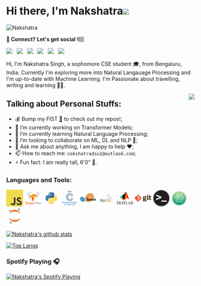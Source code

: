 <p align="left">
<h1> Hi there, I'm Nakshatra<img src="https://media.giphy.com/media/hvRJCLFzcasrR4ia7z/giphy.gif" width="25px"> </h1>
</p> 

<p align="left"> <img src="https://komarev.com/ghpvc/?username=nakshatrasinghh&style=flat-square&label=Profile+Views&color=dc143c" alt="Nakshatra" /> </p> 

**💬 Connect? Let's get social 👇🏼**
<p align="left">
<a href="https://medium.com/@nakshatradsml"><img height="43" src="https://user-images.githubusercontent.com/53419293/96714013-27a8fe80-13bf-11eb-892b-eb859e66cd2b.png?raw=true"></a>&nbsp;&nbsp;
<a href="https://www.linkedin.com/in/nakshatrasinghh/"><img height="42" src="https://user-images.githubusercontent.com/53419293/96712764-3e4e5600-13bd-11eb-81e6-50b8c7ea07eb.png?raw=true"></a>&nbsp;&nbsp;
<a href="https://nakshatrasinghh-io.vercel.app/"><img height="42" src="https://user-images.githubusercontent.com/53419293/96724683-bf154e00-13cd-11eb-805e-464c73b45316.png?raw=true"></a>&nbsp;&nbsp;
<a href="https://github.com/nakshatrasinghh"><img height="42" src="https://user-images.githubusercontent.com/53419293/96712562-f7606080-13bc-11eb-86dd-b91470be7b55.png?raw=true"></a>&nbsp;&nbsp;
<a href="https://www.snapchat.com/add/nxkshxtrx.singh"><img height="42" src="https://user-images.githubusercontent.com/53419293/96713786-c41ed100-13be-11eb-9c21-f4d3b0c36220.png?raw=true"></a>&nbsp;&nbsp;
<a href="https://wa.link/8bt67v"><img height="42" src="https://user-images.githubusercontent.com/53419293/96714143-59ba6080-13bf-11eb-8f52-3123014be2da.png?raw=true"></a>&nbsp;&nbsp;
</p>

Hi, I'm Nakshatra Singh, a sophomore CSE student 🎓, from Bengaluru, India. Currently I'm exploring more into Natural Langauage Processing and I'm up-to-date with Machine Learning. I'm Passionate about travelling, writing and learning ✍🏽. 

<img align="right" height="275" src="https://user-images.githubusercontent.com/53419293/96843683-3a2d4180-146c-11eb-99bf-6914e7cd6ea1.PNG" />



## **Talking about Personal Stuffs:**

- 💰 Bump my FIST [👊](https://github.com/nakshatrasinghh?tab=repositories) to check out my repos!;
- 🔭 I’m currently working on Transformer Models;
- 🌱 I’m currently learning Natural Language Processing;
- 👯 I’m looking to collaborate on ML, DL and NLP 🤝;
- 💬 Ask me about anything, I am happy to help ❤️;
- 📫 How to reach me: `nakshatradsu1@outlook.com`;
- ⚡ Fun fact: I am really tall, 6'0” 🥛.




### **Languages and Tools:**  

<code><img height="45" src="https://raw.githubusercontent.com/github/explore/80688e429a7d4ef2fca1e82350fe8e3517d3494d/topics/javascript/javascript.png"></code>
<code><img height="45" src="https://raw.githubusercontent.com/github/explore/80688e429a7d4ef2fca1e82350fe8e3517d3494d/topics/tensorflow/tensorflow.png"></code>
<code><img height="45" src="https://raw.githubusercontent.com/github/explore/80688e429a7d4ef2fca1e82350fe8e3517d3494d/topics/python/python.png"></code>
<code><img height="45" src="https://raw.githubusercontent.com/github/explore/80688e429a7d4ef2fca1e82350fe8e3517d3494d/topics/c/c.png"></code>
<code><img height="45" src="https://raw.githubusercontent.com/github/explore/80688e429a7d4ef2fca1e82350fe8e3517d3494d/topics/scikit-learn/scikit-learn.png"></code>
<code><img height="45" src="https://raw.githubusercontent.com/github/explore/80688e429a7d4ef2fca1e82350fe8e3517d3494d/topics/mysql/mysql.png"></code>
<code><img height="45" src="https://raw.githubusercontent.com/github/explore/80688e429a7d4ef2fca1e82350fe8e3517d3494d/topics/matlab/matlab.png"></code>
<code><img height="45" src="https://raw.githubusercontent.com/github/explore/80688e429a7d4ef2fca1e82350fe8e3517d3494d/topics/git/git.png"></code>
<code><img height="45" src="https://raw.githubusercontent.com/github/explore/80688e429a7d4ef2fca1e82350fe8e3517d3494d/topics/terminal/terminal.png"></code>
<code><img height="45" src="https://raw.githubusercontent.com/github/explore/80688e429a7d4ef2fca1e82350fe8e3517d3494d/topics/atom/atom.png"></code>
<code><img height="45" src="https://raw.githubusercontent.com/github/explore/80688e429a7d4ef2fca1e82350fe8e3517d3494d/topics/jupyter-notebook/jupyter-notebook.png"></code>


[![Nakshatra's github stats](https://github-readme-stats-pvt.nakshatrasinghh.vercel.app/api?username=nakshatrasinghh&show_icons=true&theme=vision-friendly-dark&count_private=true)](https://github.com/nakshatrasinghh/github-readme-stats)

[![Top Langs](https://github-readme-stats.vercel.app/api/top-langs/?username=NAKSHATRASINGHH&layout=compact&langs_count=10&theme=radical&hide_border=true&show_icons=true)](https://github.com/nakshatrasinghh/github-readme-stats)

### **Spotify Playing 🎧**
[<img src="https://novatorem.nakshatrasinghh.vercel.app/api/spotify-playing" alt="Nakshatra's Spotify Playing" width="350" />](https://open.spotify.com/user/hg1zipyjy8g3f39jptl6ku9pa)

#### 
